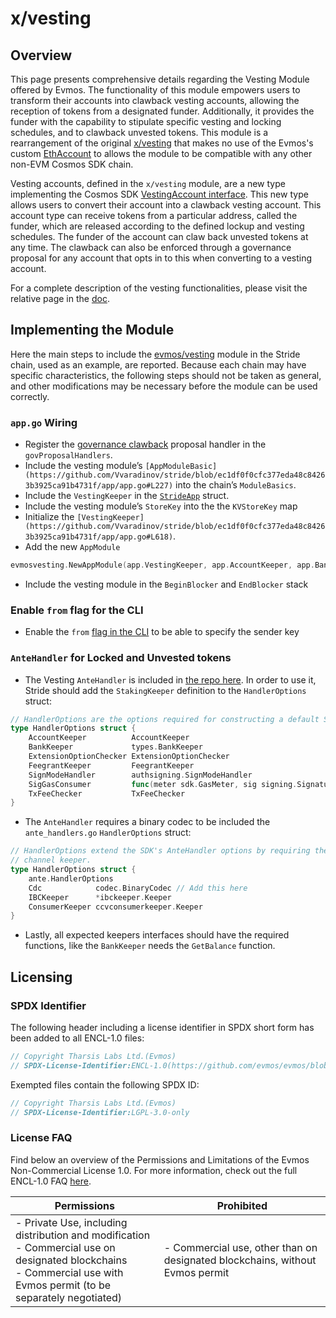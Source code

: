 # x/vesting

## Overview

This page presents comprehensive details regarding the Vesting Module offered by Evmos. The functionality of this module empowers users to transform their accounts into clawback vesting accounts, allowing the reception of tokens from a designated funder. Additionally, it provides the funder with the capability to stipulate specific vesting and locking schedules, and to clawback unvested tokens.
This module is a rearrangement of the original [x/vesting](https://github.com/evmos/evmos/tree/main/x/vesting) that makes no use of the Evmos's custom [EthAccount](https://github.com/evmos/evmos/blob/6fda63866715b248bbd03c13461163a58de48c09/proto/ethermint/types/v1/account.proto#L14) to allows the module to be compatible with any other non-EVM Cosmos SDK chain.

Vesting accounts, defined in the `x/vesting` module, are a new type implementing the Cosmos SDK [VestingAccount interface](https://docs.cosmos.network/main/modules/auth/vesting#vesting-account-types). This new type allows users to convert their account into a clawback vesting account. This account type can receive tokens from a particular address, called the funder, which are released according to the defined lockup and vesting schedules. The funder of the account can claw back unvested tokens at any time. The clawback can also be enforced through a governance proposal for any account that opts in to this when converting to a vesting account.

For a complete description of the vesting functionalities, please visit the relative page in the [doc](https://docs.evmos.org/protocol/modules/vesting#state-transitions).

## Implementing the Module

Here the main steps to include the [evmos/vesting](https://github.com/evmos/vesting) module in the Stride chain, used as an example, are reported. Because each chain may have specific characteristics, the following steps should not be taken as general, and other modifications may be necessary before the module can be used correctly.

### `app.go` Wiring

- Register the [governance clawback](https://github.com/Vvaradinov/stride/blob/ec1df0f0cfc377eda48c84263b3925ca91b4731f/app/app.go#L181) proposal handler in the `govProposalHandlers`.
- Include the vesting module’s `[AppModuleBasic](https://github.com/Vvaradinov/stride/blob/ec1df0f0cfc377eda48c84263b3925ca91b4731f/app/app.go#L227)` into the chain’s `ModuleBasics`.
- Include the `VestingKeeper` in the [`StrideApp`](https://github.com/Vvaradinov/stride/blob/ec1df0f0cfc377eda48c84263b3925ca91b4731f/app/app.go#L282) struct.
- Include the vesting module’s `StoreKey` into the the `KVStoreKey` map
- Initialize the `[VestingKeeper](https://github.com/Vvaradinov/stride/blob/ec1df0f0cfc377eda48c84263b3925ca91b4731f/app/app.go#L618)`.
- Add the new `AppModule`

```go
evmosvesting.NewAppModule(app.VestingKeeper, app.AccountKeeper, app.BankKeeper, app.StakingKeeper),
```

- Include the vesting module in the `BeginBlocker` and `EndBlocker` stack

### Enable `from` flag for the CLI

- Enable the `from` [flag in the CLI](https://github.com/Stride-Labs/stride/blob/405fb9c961e537619092dc51cc70107aedf03ba4/cmd/strided/root.go#L268) to be able to specify the sender key

### `AnteHandler` for Locked and Unvested tokens

- The Vesting `AnteHandler` is included in [the repo here](https://github.com/evmos/vesting/blob/main/ante/vesting.go). In order to use it, Stride should add the `StakingKeeper` definition to the `HandlerOptions` struct:

```go
// HandlerOptions are the options required for constructing a default SDK AnteHandler.
type HandlerOptions struct {
    AccountKeeper          AccountKeeper
    BankKeeper             types.BankKeeper
    ExtensionOptionChecker ExtensionOptionChecker
    FeegrantKeeper         FeegrantKeeper
    SignModeHandler        authsigning.SignModeHandler
    SigGasConsumer         func(meter sdk.GasMeter, sig signing.SignatureV2, params types.Params) error
    TxFeeChecker           TxFeeChecker
}
```

- The `AnteHandler` requires a binary codec to be included the `ante_handlers.go` `HandlerOptions` struct:

```go
// HandlerOptions extend the SDK's AnteHandler options by requiring the IBC
// channel keeper.
type HandlerOptions struct {
    ante.HandlerOptions
    Cdc            codec.BinaryCodec // Add this here
    IBCKeeper      *ibckeeper.Keeper
    ConsumerKeeper ccvconsumerkeeper.Keeper
}
```

- Lastly, all expected keepers interfaces should have the required functions, like the `BankKeeper` needs the `GetBalance` function.

## Licensing

### SPDX Identifier

The following header including a license identifier in SPDX short form has been added to all ENCL-1.0 files:

```go
// Copyright Tharsis Labs Ltd.(Evmos)
// SPDX-License-Identifier:ENCL-1.0(https://github.com/evmos/evmos/blob/main/LICENSE)
```

Exempted files contain the following SPDX ID:

```go
// Copyright Tharsis Labs Ltd.(Evmos)
// SPDX-License-Identifier:LGPL-3.0-only
```

### License FAQ

Find below an overview of the Permissions and Limitations of the Evmos Non-Commercial License 1.0.
For more information, check out the full ENCL-1.0 FAQ [here](/LICENSE_FAQ.md).

| Permissions                                                                                                                                                                  | Prohibited                                                                 |
| ---------------------------------------------------------------------------------------------------------------------------------------------------------------------------- | -------------------------------------------------------------------------- |
| - Private Use, including distribution and modification<br />- Commercial use on designated blockchains<br />- Commercial use with Evmos permit (to be separately negotiated) | - Commercial use, other than on designated blockchains, without Evmos permit |

